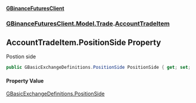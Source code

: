 #### [GBinanceFuturesClient](./index.md 'index')
### [GBinanceFuturesClient.Model.Trade](./GBinanceFuturesClient-Model-Trade.md 'GBinanceFuturesClient.Model.Trade').[AccountTradeItem](./GBinanceFuturesClient-Model-Trade-AccountTradeItem.md 'GBinanceFuturesClient.Model.Trade.AccountTradeItem')
## AccountTradeItem.PositionSide Property
Postion side  
```csharp
public GBasicExchangeDefinitions.PositionSide PositionSide { get; set; }
```
#### Property Value
[GBasicExchangeDefinitions.PositionSide](https://docs.microsoft.com/en-us/dotnet/api/GBasicExchangeDefinitions.PositionSide 'GBasicExchangeDefinitions.PositionSide')  

